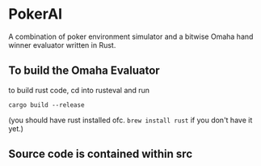 # PokerAI

A combination of poker environment simulator and a bitwise Omaha hand winner evaluator written in Rust. 

## To build the Omaha Evaluator

to build rust code, cd into rusteval and run

```
cargo build --release
```
(you should have rust installed ofc. `brew install rust` if you don't have it yet.)

## Source code is contained within src
